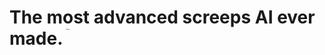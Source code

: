 # The most advanced screeps AI ever made. <sup><sub><sup><sup><sub><sup><sub><sup><sup><sub><sup><sub><sup><sub><sup>By me.</sup></sub></sup></sub></sup></sub></sup></sup></sub></sup></sub></sup></sup></sub></sup>
